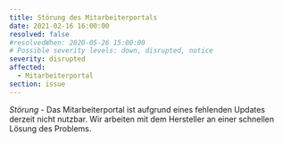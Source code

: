 ```yaml
---
title: Störung des Mitarbeiterportals
date: 2021-02-16 16:00:00
resolved: false
#resolvedWhen: 2020-05-26 15:00:00
# Possible severity levels: down, disrupted, notice
severity: disrupted
affected:
  - Mitarbeiterportal
section: issue
---
```


*Störung* - Das Mitarbeiterportal ist aufgrund eines fehlenden Updates derzeit nicht nutzbar. Wir arbeiten mit dem Hersteller an einer schnellen Lösung des Problems.

